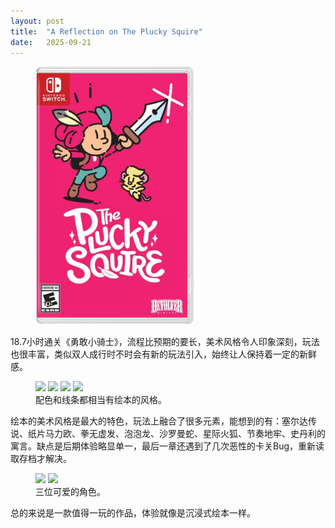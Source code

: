 ```yaml
---
layout: post
title:  "A Reflection on The Plucky Squire"
date:   2025-09-21
---
```

<figure><img src="/assets/img/20250921-1.jpeg" width="60%" /></figure>

18.7小时通关《勇敢小骑士》，流程比预期的要长，美术风格令人印象深刻，玩法也很丰富，类似双人成行时不时会有新的玩法引入，始终让人保持着一定的新鲜感。

<figure>
<img src="https://i.imgur.com/L8php3A.jpeg" width="49%" />
<img src="https://i.imgur.com/ZSMmXBB.jpeg" width="49%" />
<img src="https://i.imgur.com/jJvJJcy.jpeg" width="49%" />
<img src="https://i.imgur.com/VOWTzvp.jpeg" width="49%" />
<figcaption>配色和线条都相当有绘本的风格。</figcaption>
</figure>

绘本的美术风格是最大的特色，玩法上融合了很多元素，能想到的有：塞尔达传说、纸片马力欧、拳无虚发、泡泡龙、沙罗曼蛇、星际火狐、节奏地牢、史丹利的寓言。缺点是后期体验略显单一，最后一章还遇到了几次恶性的卡关Bug，重新读取存档才解决。

<figure>
<img src="https://i.imgur.com/AXxh6XB.jpeg" width="99%" />
<img src="https://i.imgur.com/8CN1e5D.jpeg" width="99%" />
<figcaption>三位可爱的角色。</figcaption>
</figure>

总的来说是一款值得一玩的作品，体验就像是沉浸式绘本一样。
